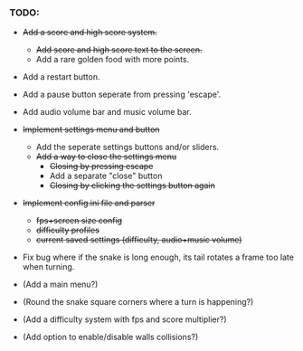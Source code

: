### TODO:

- ~~Add a score and high score system.~~
    - ~~Add score and high score text to the screen.~~
    - Add a rare golden food with more points.
- Add a restart button.
- Add a pause button seperate from pressing 'escape'.
- Add audio volume bar and music volume bar.
- ~~Implement settings menu and button~~
  - Add the seperate settings buttons and/or sliders.
  - ~~Add a way to close the settings menu~~
    - ~~Closing by pressing escape~~
    - Add a separate "close" button
    - ~~Closing by clicking the settings button again~~
- ~~Implement config.ini file and parser~~
    - ~~fps+screen size config~~
    - ~~difficulty profiles~~
    - ~~current saved settings (difficulty, audio+music volume)~~
  
- Fix bug where if the snake is long enough, its tail rotates a frame too late when turning.
- (Add a main menu?)
- (Round the snake square corners where a turn is happening?)
- (Add a difficulty system with fps and score multiplier?)
- (Add option to enable/disable walls collisions?)